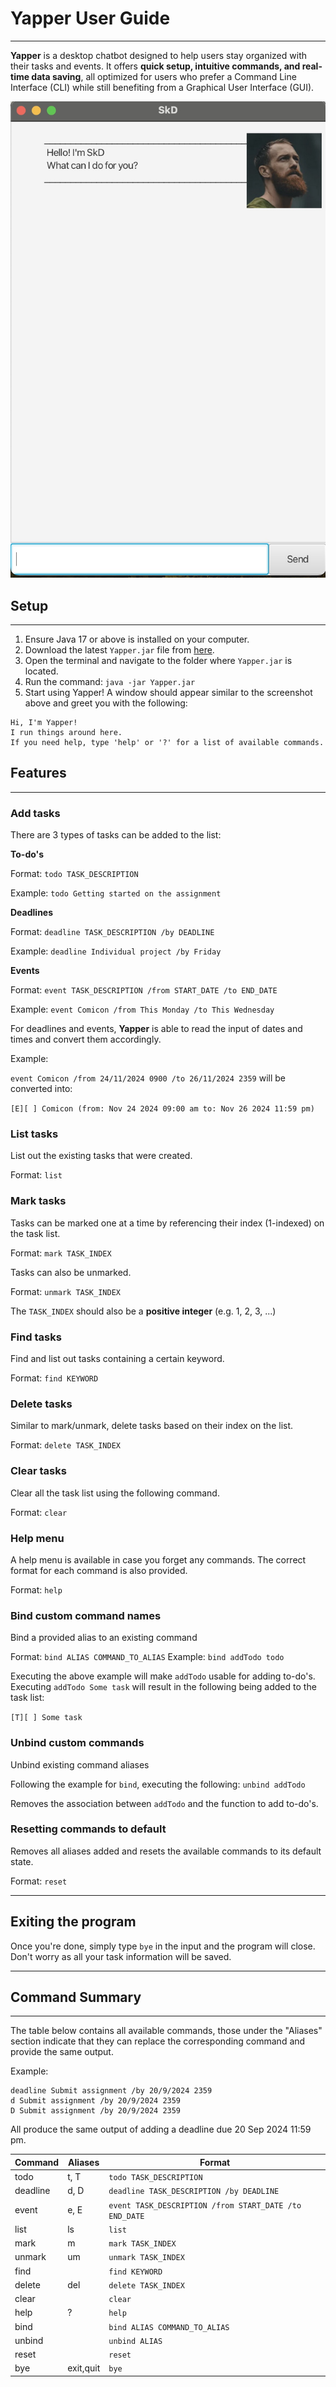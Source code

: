 # Yapper User Guide

---

**Yapper** is a desktop chatbot designed to help users stay organized with their tasks and events.
It offers **quick setup, intuitive commands, and real-time data saving**,
all optimized for users who prefer a Command Line Interface (CLI) while still benefiting from a
Graphical User Interface (GUI).

![Yapper UI](./Ui.png?raw=true "Yapper Chatbot")

## Setup

---

1. Ensure Java 17 or above is installed on your computer.
2. Download the latest `Yapper.jar` file from [here](https://github.com/valhrd/ip/releases/tag/A-Jar).
3. Open the terminal and navigate to the folder where `Yapper.jar` is located.
4. Run the command: ```java -jar Yapper.jar```
5. Start using Yapper! A window should appear similar to the screenshot above and greet you with the following:

```
Hi, I'm Yapper!
I run things around here.
If you need help, type 'help' or '?' for a list of available commands.
```

## Features

---

### Add tasks

There are 3 types of tasks can be added to the list:

**To-do's**

Format: ```todo TASK_DESCRIPTION```

Example: ```todo Getting started on the assignment```

**Deadlines**

Format: ```deadline TASK_DESCRIPTION /by DEADLINE```

Example: ```deadline Individual project /by Friday```

**Events**

Format: ```event TASK_DESCRIPTION /from START_DATE /to END_DATE```

Example: ```event Comicon /from This Monday /to This Wednesday```

For deadlines and events, **Yapper** is able to read the input of dates and times and convert them accordingly.

Example:

```event Comicon /from 24/11/2024 0900 /to 26/11/2024 2359``` will be converted into:

```[E][ ] Comicon (from: Nov 24 2024 09:00 am to: Nov 26 2024 11:59 pm)```

### List tasks

List out the existing tasks that were created.

Format: ```list```

### Mark tasks

Tasks can be marked one at a time by referencing their index (1-indexed) on the task list.

Format: ```mark TASK_INDEX```

Tasks can also be unmarked.

Format: ```unmark TASK_INDEX```

The ```TASK_INDEX``` should also be a **positive integer** (e.g. 1, 2, 3, ...)

### Find tasks

Find and list out tasks containing a certain keyword.

Format: ```find KEYWORD```

### Delete tasks

Similar to mark/unmark, delete tasks based on their index on the list.

Format: ```delete TASK_INDEX```

### Clear tasks

Clear all the task list using the following command.

Format: ```clear```

### Help menu

A help menu is available in case you forget any commands. The correct format for each command is
also provided.

Format: ```help```

### Bind custom command names
    
Bind a provided alias to an existing command

Format: ```bind ALIAS COMMAND_TO_ALIAS```
Example: ```bind addTodo todo```

Executing the above example will make ```addTodo``` usable for adding to-do's.
Executing ```addTodo Some task``` will result in the following being added to the task list:

```[T][ ] Some task```

### Unbind custom commands

Unbind existing command aliases

Following the example for ```bind```, executing the following:
```unbind addTodo```

Removes the association between ```addTodo``` and the function to add to-do's.

### Resetting commands to default

Removes all aliases added and resets the available commands to its default state.

Format: ```reset```

---

## Exiting the program

Once you're done, simply type ```bye``` in the input and the program will close. Don't worry as
all your task information will be saved.

---

## Command Summary

---

The table below contains all available commands, those under the "Aliases" section indicate that they can
replace the corresponding command and provide the same output.

Example:

```
deadline Submit assignment /by 20/9/2024 2359
d Submit assignment /by 20/9/2024 2359
D Submit assignment /by 20/9/2024 2359
```
All produce the same output of adding a deadline due 20 Sep 2024 11:59 pm.


| Command  | Aliases   | Format                                                     |
|----------|-----------|------------------------------------------------------------|
| todo     | t, T      | ```todo TASK_DESCRIPTION```                                |
| deadline | d, D      | ```deadline TASK_DESCRIPTION /by DEADLINE```               |
| event    | e, E      | ```event TASK_DESCRIPTION /from START_DATE /to END_DATE``` |
| list     | ls        | ```list```                                                 | 
| mark     | m         | ```mark TASK_INDEX```                                      |
| unmark   | um        | ```unmark TASK_INDEX```                                    |
| find     |           | ```find KEYWORD```                                         |
| delete   | del       | ```delete TASK_INDEX```                                    |
| clear    |           | ```clear```                                                |
| help     | ?         | ```help```                                                 |
| bind     |           | ```bind ALIAS COMMAND_TO_ALIAS```                          |
| unbind   |           | ```unbind ALIAS```                                         |
| reset    |           | ```reset```                                                |
| bye      | exit,quit | ```bye```                                                  |
